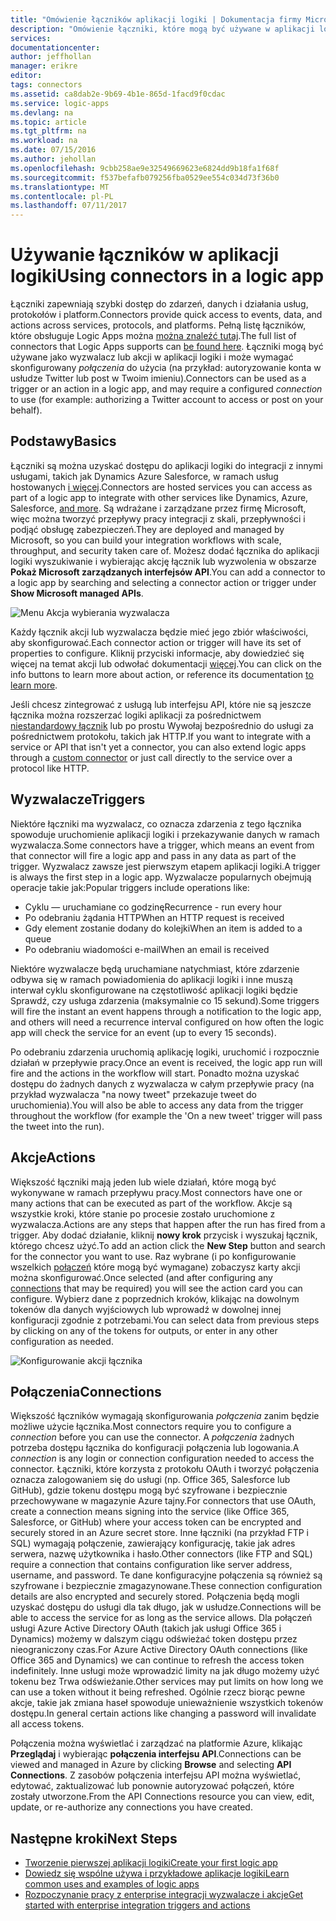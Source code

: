 ```yaml
---
title: "Omówienie łączników aplikacji logiki | Dokumentacja firmy Microsoft"
description: "Omówienie łączniki, które mogą być używane w aplikacji logiki"
services: 
documentationcenter: 
author: jeffhollan
manager: erikre
editor: 
tags: connectors
ms.assetid: ca8dab2e-9b69-4b1e-865d-1facd9f0cdac
ms.service: logic-apps
ms.devlang: na
ms.topic: article
ms.tgt_pltfrm: na
ms.workload: na
ms.date: 07/15/2016
ms.author: jehollan
ms.openlocfilehash: 9cbb258ae9e32549669623e6824dd9b18fa1f68f
ms.sourcegitcommit: f537befafb079256fba0529ee554c034d73f36b0
ms.translationtype: MT
ms.contentlocale: pl-PL
ms.lasthandoff: 07/11/2017
---
```

# <a name="using-connectors-in-a-logic-app"></a><span data-ttu-id="82fc8-103">Używanie łączników w aplikacji logiki</span><span class="sxs-lookup"><span data-stu-id="82fc8-103">Using connectors in a logic app</span></span>
<span data-ttu-id="82fc8-104">Łączniki zapewniają szybki dostęp do zdarzeń, danych i działania usług, protokołów i platform.</span><span class="sxs-lookup"><span data-stu-id="82fc8-104">Connectors provide quick access to events, data, and actions across services, protocols, and platforms.</span></span>  <span data-ttu-id="82fc8-105">Pełną listę łączników, które obsługuje Logic Apps można [można znaleźć tutaj](apis-list.md).</span><span class="sxs-lookup"><span data-stu-id="82fc8-105">The full list of connectors that Logic Apps supports can [be found here](apis-list.md).</span></span>  <span data-ttu-id="82fc8-106">Łączniki mogą być używane jako wyzwalacz lub akcji w aplikacji logiki i może wymagać skonfigurowany *połączenia* do użycia (na przykład: autoryzowanie konta w usłudze Twitter lub post w Twoim imieniu).</span><span class="sxs-lookup"><span data-stu-id="82fc8-106">Connectors can be used as a trigger or an action in a logic app, and may require a configured *connection* to use (for example: authorizing a Twitter account to access or post on your behalf).</span></span>

## <a name="basics"></a><span data-ttu-id="82fc8-107">Podstawy</span><span class="sxs-lookup"><span data-stu-id="82fc8-107">Basics</span></span>
<span data-ttu-id="82fc8-108">Łączniki są można uzyskać dostępu do aplikacji logiki do integracji z innymi usługami, takich jak Dynamics Azure Salesforce, w ramach usług hostowanych [i więcej](apis-list.md).</span><span class="sxs-lookup"><span data-stu-id="82fc8-108">Connectors are hosted services you can access as part of a logic app to integrate with other services like Dynamics, Azure, Salesforce, [and more](apis-list.md).</span></span>  <span data-ttu-id="82fc8-109">Są wdrażane i zarządzane przez firmę Microsoft, więc można tworzyć przepływy pracy integracji z skali, przepływności i podjąć obsługę zabezpieczeń.</span><span class="sxs-lookup"><span data-stu-id="82fc8-109">They are deployed and managed by Microsoft, so you can build your integration workflows with scale, throughput, and security taken care of.</span></span>  <span data-ttu-id="82fc8-110">Możesz dodać łącznika do aplikacji logiki wyszukiwanie i wybierając akcję łącznik lub wyzwolenia w obszarze **Pokaż Microsoft zarządzanych interfejsów API**.</span><span class="sxs-lookup"><span data-stu-id="82fc8-110">You can add a connector to a logic app by searching and selecting a connector action or trigger under **Show Microsoft managed APIs**.</span></span>

![Menu Akcja wybierania wyzwalacza][1]

<span data-ttu-id="82fc8-112">Każdy łącznik akcji lub wyzwalacza będzie mieć jego zbiór właściwości, aby skonfigurować.</span><span class="sxs-lookup"><span data-stu-id="82fc8-112">Each connector action or trigger will have its set of properties to configure.</span></span>  <span data-ttu-id="82fc8-113">Kliknij przyciski informacje, aby dowiedzieć się więcej na temat akcji lub odwołać dokumentacji [więcej](apis-list.md).</span><span class="sxs-lookup"><span data-stu-id="82fc8-113">You can click on the info buttons to learn more about action, or reference its documentation [to learn more](apis-list.md).</span></span>

<span data-ttu-id="82fc8-114">Jeśli chcesz zintegrować z usługą lub interfejsu API, które nie są jeszcze łącznika można rozszerzać logiki aplikacji za pośrednictwem [niestandardowy łącznik](../logic-apps/logic-apps-create-api-app.md) lub po prostu Wywołaj bezpośrednio do usługi za pośrednictwem protokołu, takich jak HTTP.</span><span class="sxs-lookup"><span data-stu-id="82fc8-114">If you want to integrate with a service or API that isn't yet a connector, you can also extend logic apps through a [custom connector](../logic-apps/logic-apps-create-api-app.md) or just call directly to the service over a protocol like HTTP.</span></span>

## <a name="triggers"></a><span data-ttu-id="82fc8-115">Wyzwalacze</span><span class="sxs-lookup"><span data-stu-id="82fc8-115">Triggers</span></span>
<span data-ttu-id="82fc8-116">Niektóre łączniki ma wyzwalacz, co oznacza zdarzenia z tego łącznika spowoduje uruchomienie aplikacji logiki i przekazywanie danych w ramach wyzwalacza.</span><span class="sxs-lookup"><span data-stu-id="82fc8-116">Some connectors have a trigger, which means an event from that connector will fire a logic app and pass in any data as part of the trigger.</span></span>  <span data-ttu-id="82fc8-117">Wyzwalacz zawsze jest pierwszym etapem aplikacji logiki.</span><span class="sxs-lookup"><span data-stu-id="82fc8-117">A trigger is always the first step in a logic app.</span></span>  <span data-ttu-id="82fc8-118">Wyzwalacze popularnych obejmują operacje takie jak:</span><span class="sxs-lookup"><span data-stu-id="82fc8-118">Popular triggers include operations like:</span></span>

* <span data-ttu-id="82fc8-119">Cyklu — uruchamiane co godzinę</span><span class="sxs-lookup"><span data-stu-id="82fc8-119">Recurrence - run every hour</span></span>
* <span data-ttu-id="82fc8-120">Po odebraniu żądania HTTP</span><span class="sxs-lookup"><span data-stu-id="82fc8-120">When an HTTP request is received</span></span>
* <span data-ttu-id="82fc8-121">Gdy element zostanie dodany do kolejki</span><span class="sxs-lookup"><span data-stu-id="82fc8-121">When an item is added to a queue</span></span>
* <span data-ttu-id="82fc8-122">Po odebraniu wiadomości e-mail</span><span class="sxs-lookup"><span data-stu-id="82fc8-122">When an email is received</span></span>

<span data-ttu-id="82fc8-123">Niektóre wyzwalacze będą uruchamiane natychmiast, które zdarzenie odbywa się w ramach powiadomienia do aplikacji logiki i inne muszą interwał cyklu skonfigurowane na częstotliwość aplikacji logiki będzie Sprawdź, czy usługa zdarzenia (maksymalnie co 15 sekund).</span><span class="sxs-lookup"><span data-stu-id="82fc8-123">Some triggers will fire the instant an event happens through a notification to the logic app, and others will need a recurrence interval configured on how often the logic app will check the service for an event (up to every 15 seconds).</span></span>  

<span data-ttu-id="82fc8-124">Po odebraniu zdarzenia uruchomią aplikację logiki, uruchomić i rozpocznie działań w przepływie pracy.</span><span class="sxs-lookup"><span data-stu-id="82fc8-124">Once an event is received, the logic app run will fire and the actions in the workflow will start.</span></span>  <span data-ttu-id="82fc8-125">Ponadto można uzyskać dostępu do żadnych danych z wyzwalacza w całym przepływie pracy (na przykład wyzwalacza "na nowy tweet" przekazuje tweet do uruchomienia).</span><span class="sxs-lookup"><span data-stu-id="82fc8-125">You will also be able to access any data from the trigger throughout the workflow (for example the 'On a new tweet' trigger will pass the tweet into the run).</span></span>

## <a name="actions"></a><span data-ttu-id="82fc8-126">Akcje</span><span class="sxs-lookup"><span data-stu-id="82fc8-126">Actions</span></span>
<span data-ttu-id="82fc8-127">Większość łączniki mają jeden lub wiele działań, które mogą być wykonywane w ramach przepływu pracy.</span><span class="sxs-lookup"><span data-stu-id="82fc8-127">Most connectors have one or many actions that can be executed as part of the workflow.</span></span>  <span data-ttu-id="82fc8-128">Akcje są wszystkie kroki, które stanie po procesie zostało uruchomione z wyzwalacza.</span><span class="sxs-lookup"><span data-stu-id="82fc8-128">Actions are any steps that happen after the run has fired from a trigger.</span></span>  <span data-ttu-id="82fc8-129">Aby dodać działanie, kliknij **nowy krok** przycisk i wyszukaj łącznik, którego chcesz użyć.</span><span class="sxs-lookup"><span data-stu-id="82fc8-129">To add an action click the **New Step** button and search for the connector you want to use.</span></span>  <span data-ttu-id="82fc8-130">Raz wybrane (i po konfigurowanie wszelkich [połączeń](#connections) które mogą być wymagane) zobaczysz karty akcji można skonfigurować.</span><span class="sxs-lookup"><span data-stu-id="82fc8-130">Once selected (and after configuring any [connections](#connections) that may be required) you will see the action card you can configure.</span></span>  <span data-ttu-id="82fc8-131">Wybierz dane z poprzednich kroków, klikając na dowolnym tokenów dla danych wyjściowych lub wprowadź w dowolnej innej konfiguracji zgodnie z potrzebami.</span><span class="sxs-lookup"><span data-stu-id="82fc8-131">You can select data from previous steps by clicking on any of the tokens for outputs, or enter in any other configuration as needed.</span></span>

![Konfigurowanie akcji łącznika][2]

## <a name="connections"></a><span data-ttu-id="82fc8-133">Połączenia</span><span class="sxs-lookup"><span data-stu-id="82fc8-133">Connections</span></span>
<span data-ttu-id="82fc8-134">Większość łączników wymagają skonfigurowania *połączenia* zanim będzie możliwe użycie łącznika.</span><span class="sxs-lookup"><span data-stu-id="82fc8-134">Most connectors require you to configure a *connection* before you can use the connector.</span></span>  <span data-ttu-id="82fc8-135">A *połączenia* żadnych potrzeba dostępu łącznika do konfiguracji połączenia lub logowania.</span><span class="sxs-lookup"><span data-stu-id="82fc8-135">A *connection* is any login or connection configuration needed to access the connector.</span></span>  <span data-ttu-id="82fc8-136">Łączniki, które korzysta z protokołu OAuth i tworzyć połączenia oznacza zalogowaniem się do usługi (np. Office 365, Salesforce lub GitHub), gdzie tokenu dostępu mogą być szyfrowane i bezpiecznie przechowywane w magazynie Azure tajny.</span><span class="sxs-lookup"><span data-stu-id="82fc8-136">For connectors that use OAuth, create a connection means signing into the service (like Office 365, Salesforce, or GitHub) where your access token can be encrypted and securely stored in an Azure secret store.</span></span>  <span data-ttu-id="82fc8-137">Inne łączniki (na przykład FTP i SQL) wymagają połączenie, zawierający konfigurację, takie jak adres serwera, nazwę użytkownika i hasło.</span><span class="sxs-lookup"><span data-stu-id="82fc8-137">Other connectors (like FTP and SQL) require a connection that contains configuration like server address, username, and password.</span></span>  <span data-ttu-id="82fc8-138">Te dane konfiguracyjne połączenia są również są szyfrowane i bezpiecznie zmagazynowane.</span><span class="sxs-lookup"><span data-stu-id="82fc8-138">These connection configuration details are also encrypted and securely stored.</span></span>  <span data-ttu-id="82fc8-139">Połączenia będą mogli uzyskać dostępu do usługi dla tak długo, jak w usłudze.</span><span class="sxs-lookup"><span data-stu-id="82fc8-139">Connections will be able to access the service for as long as the service allows.</span></span>  <span data-ttu-id="82fc8-140">Dla połączeń usługi Azure Active Directory OAuth (takich jak usługi Office 365 i Dynamics) możemy w dalszym ciągu odświeżać token dostępu przez nieograniczony czas.</span><span class="sxs-lookup"><span data-stu-id="82fc8-140">For Azure Active Directory OAuth connections (like Office 365 and Dynamics) we can continue to refresh the access token indefinitely.</span></span>  <span data-ttu-id="82fc8-141">Inne usługi może wprowadzić limity na jak długo możemy użyć tokenu bez Trwa odświeżanie.</span><span class="sxs-lookup"><span data-stu-id="82fc8-141">Other services may put limits on how long we can use a token without it being refreshed.</span></span>  <span data-ttu-id="82fc8-142">Ogólnie rzecz biorąc pewne akcje, takie jak zmiana haseł spowoduje unieważnienie wszystkich tokenów dostępu.</span><span class="sxs-lookup"><span data-stu-id="82fc8-142">In general certain actions like changing a password will invalidate all access tokens.</span></span>  

<span data-ttu-id="82fc8-143">Połączenia można wyświetlać i zarządzać na platformie Azure, klikając **Przeglądaj** i wybierając **połączenia interfejsu API**.</span><span class="sxs-lookup"><span data-stu-id="82fc8-143">Connections can be viewed and managed in Azure by clicking **Browse** and selecting **API Connections**.</span></span>  <span data-ttu-id="82fc8-144">Z zasobów połączenia interfejsu API można wyświetlać, edytować, zaktualizować lub ponownie autoryzować połączeń, które zostały utworzone.</span><span class="sxs-lookup"><span data-stu-id="82fc8-144">From the API Connections resource you can view, edit, update, or re-authorize any connections you have created.</span></span>

## <a name="next-steps"></a><span data-ttu-id="82fc8-145">Następne kroki</span><span class="sxs-lookup"><span data-stu-id="82fc8-145">Next Steps</span></span>
* [<span data-ttu-id="82fc8-146">Tworzenie pierwszej aplikacji logiki</span><span class="sxs-lookup"><span data-stu-id="82fc8-146">Create your first logic app</span></span>](../logic-apps/logic-apps-create-a-logic-app.md)
* [<span data-ttu-id="82fc8-147">Dowiedz się wspólne używa i przykładowe aplikacje logiki</span><span class="sxs-lookup"><span data-stu-id="82fc8-147">Learn common uses and examples of logic apps</span></span>](../logic-apps/logic-apps-examples-and-scenarios.md)
* [<span data-ttu-id="82fc8-148">Rozpoczynanie pracy z enterprise integracji wyzwalacze i akcje</span><span class="sxs-lookup"><span data-stu-id="82fc8-148">Get started with enterprise integration triggers and actions</span></span>](../logic-apps/logic-apps-enterprise-integration-overview.md)

<!--Image References -->
[1]: ./media/connectors-overview/addAction.png
[2]: ./media/connectors-overview/configureAction.png
